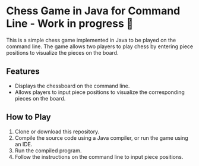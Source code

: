 # Chess Game in Java for Command Line - Work in progress :construction:

This is a simple chess game implemented in Java to be played on the command line. The game allows two players to play chess by entering piece positions to visualize the pieces on the board.

## Features

- Displays the chessboard on the command line.
- Allows players to input piece positions to visualize the corresponding pieces on the board.

## How to Play

1. Clone or download this repository.
2. Compile the source code using a Java compiler, or run the game using an IDE.
3. Run the compiled program.
4. Follow the instructions on the command line to input piece positions.
